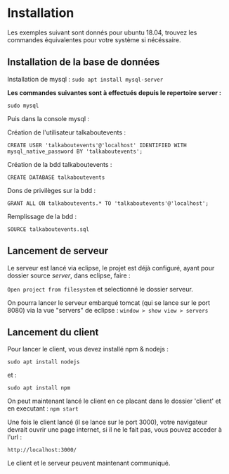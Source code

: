 # Installation 

Les exemples suivant sont donnés pour ubuntu 18.04, trouvez les commandes équivalentes pour votre système si nécéssaire. 

## Installation de la base de données

Installation de mysql : `sudo apt install mysql-server`


**Les commandes suivantes sont à effectués depuis le repertoire server :**

`sudo mysql`

Puis dans la console mysql :

Création de l'utilisateur talkaboutevents :

`CREATE USER 'talkaboutevents'@'localhost' IDENTIFIED WITH mysql_native_password BY 'talkaboutevents';`

Création de la bdd talkaboutevents :

`CREATE DATABASE talkaboutevents`

Dons de privilèges sur la bdd :

`GRANT ALL ON talkaboutevents.* TO 'talkaboutevents'@'localhost';`

Remplissage de la bdd :

`SOURCE talkaboutevents.sql`

## Lancement de serveur 

Le serveur est lancé via eclipse, le projet est déjà configuré, ayant pour dossier source *server*, dans eclipse, faire : 

`Open project from filesystem` et selectionné le dossier serveur. 

On pourra lancer le serveur embarqué tomcat (qui se lance sur le port 8080) via la vue "servers" de eclipse : `window > show view > servers`

## Lancement du client 

Pour lancer le client, vous devez installé npm & nodejs :

`sudo apt install nodejs`

et :

`sudo apt install npm`

On peut maintenant lancé le client en ce placant dans le dossier 'client' et en executant : `npm start`

Une fois le client lancé (il se lance sur le port 3000), votre navigateur devrait ouvrir une page internet, si il ne le fait pas, vous pouvez acceder à l'url :

`http://localhost:3000/`

Le client et le serveur peuvent maintenant communiqué. 
